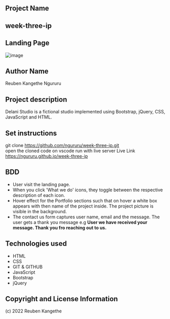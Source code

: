 ## Project Name
## week-three-ip
## Landing Page

![image](https://user-images.githubusercontent.com/112926427/213480182-cdd943d2-3cee-4f72-a465-a477e48822b1.png)

## Author Name
Reuben Kangethe Ngururu

## Project description
Delani Studio is a fictional studio implemented using Bootstrap, jQuery, CSS, JavaScript and HTML.

## Set instructions
git clone https://github.com/ngururu/week-three-ip.git        
open the cloned code on vscode
run with live server
Live Link https://ngururu.github.io/week-three-ip

## BDD 
- User visit the landing page.
- When you click 'What we do'  icons, they toggle between the respective description of each icon. 
- Hover effect for the Portfolio sections such that on hover a white box appears with then name of the project inside. The project picture is visible in the             background. 
- The contact us form captures user name, email and the message. The user gets a thank you message e.g **User we have received your message. Thank you fro reaching out to us.**
         
## Technologies used
- HTML
- CSS
- GIT & GITHUB
- JavaScript
- Bootstrap
- jQuery

## Copyright and License Information
(c) 2022 Reuben Kangethe
